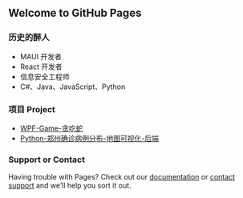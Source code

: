 ## Welcome to GitHub Pages

### 历史的醉人
- MAUI 开发者 
- React 开发者 
- 信息安全工程师 
- C#、Java、JavaScript、Python

### 项目 Project
* [WPF-Game-贪吃蛇](https://github.com/lishidezuiren/SnakeGame)
* [Python-郑州确诊病例分布-地图可视化-后端](https://github.com/lishidezuiren/zzyq)

### Support or Contact

Having trouble with Pages? Check out our [documentation](https://docs.github.com/categories/github-pages-basics/) or [contact support](https://support.github.com/contact) and we’ll help you sort it out.
